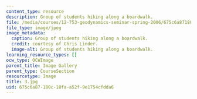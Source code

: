 ```yaml
---
content_type: resource
description: Group of students hiking along a boardwalk.
file: /media/courses/12-753-geodynamics-seminar-spring-2006/675c6a87180c18faa52f9e1754cfdda6_3.jpg
file_type: image/jpeg
image_metadata:
  caption: Group of students hiking along a boardwalk.
  credit: courtesy of Chris Linder.
  image-alt: Group of students hiking along a boardwalk.
learning_resource_types: []
ocw_type: OCWImage
parent_title: Image Gallery
parent_type: CourseSection
resourcetype: Image
title: 3.jpg
uid: 675c6a87-180c-18fa-a52f-9e1754cfdda6
---
```

